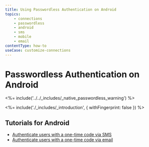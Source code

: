 ```yaml
---
title: Using Passwordless Authentication on Android
topics:
    - connections
    - passwordless
    - android
    - sms
    - mobile
    - email
contentType: how-to
useCase: customize-connections
---
```

# Passwordless Authentication on Android

<!-- markdownlint-disable -->

<%= include('../../_includes/_native_passwordless_warning') %>

<%= include('./_includes/_introduction', { withFingerprint: false }) %>

## Tutorials for Android

 - [Authenticate users with a one-time code via SMS](/connections/passwordless/android-sms)
 - [Authenticate users with a one-time code via email](/connections/passwordless/android-email)
